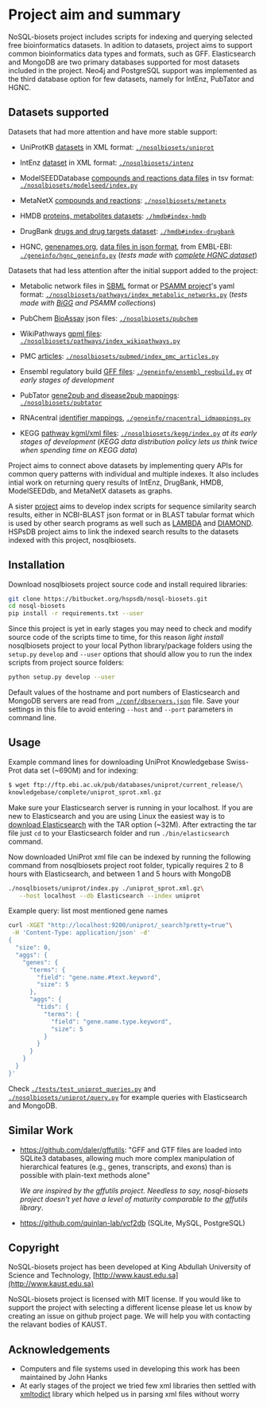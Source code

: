 # Project aim and summary

NoSQL-biosets project includes scripts for indexing and querying
selected free bioinformatics datasets. In adition to datasets, project aims
to support common bioinformatics data types
and formats, such as GFF. Elasticsearch and MongoDB are two primary databases
supported for most datasets included in the project.
Neo4j and PostgreSQL support was implemented as the third database option
for few datasets, namely for IntEnz, PubTator and HGNC.

## Datasets supported

Datasets that had more attention and have more stable support: 

* UniProtKB [datasets](
  ftp://ftp.ebi.ac.uk/pub/databases/uniprot/current_release/knowledgebase/complete
  ) in XML format:
  [`./nosqlbiosets/uniprot`](nosqlbiosets/uniprot)

* IntEnz [dataset](ftp://ftp.ebi.ac.uk/pub/databases/intenz/xml) in XML format:
  [`./nosqlbiosets/intenz`](nosqlbiosets/intenz)

* ModelSEEDDatabase [compounds and reactions data files](
  https://github.com/ModelSEED/ModelSEEDDatabase/tree/master/Biochemistry)
  in tsv format:
  [`./nosqlbiosets/modelseed/index.py`](nosqlbiosets/modelseed/index.py)

* MetaNetX [compounds and reactions](
  http://www.metanetx.org/mnxdoc/mnxref.html
  ): [`./nosqlbiosets/metanetx`](./nosqlbiosets/metanetx)

* HMDB [proteins, metabolites datasets](http://www.hmdb.ca/downloads):
  [`./hmdb#index-hmdb`](./hmdb#index-hmdb)

* DrugBank [drugs and drug targets dataset](https://www.drugbank.ca/releases/latest):
  [`./hmdb#index-drugbank`](./hmdb#index-drugbank)

* HGNC, [genenames.org](http://www.genenames.org/cgi-bin/statistics),
 [data files in json format](
 http://ftp.ebi.ac.uk/pub/databases/genenames/new/json),
  from EMBL-EBI: [`./geneinfo/hgnc_geneinfo.py`](geneinfo/hgnc_geneinfo.py)
  (_tests made with [complete HGNC dataset](
  ftp://ftp.ebi.ac.uk/pub/databases/genenames/new/json/hgnc_complete_set.json)_)
  
Datasets that had less attention after the initial support added to the project:

* Metabolic network files in [SBML](http://sbml.org) format or
 [PSAMM project](https://github.com/zhanglab/psamm-model-collection)'s
  yaml format: [`./nosqlbiosets/pathways/index_metabolic_networks.py`](
  nosqlbiosets/pathways/index_metabolic_networks.py)
   (_tests made with [BiGG](http://bigg.ucsd.edu)
    and PSAMM collections_)

* PubChem [BioAssay](http://ftp.ncbi.nlm.nih.gov/pubchem/Bioassay) json files:
  [`./nosqlbiosets/pubchem`](
  nosqlbiosets/pubchem)

* WikiPathways [gpml files](
http://www.wikipathways.org/index.php/Download_Pathways):
  [`./nosqlbiosets/pathways/index_wikipathways.py`](
  ./nosqlbiosets/pathways/index_wikipathways.py)

* PMC [articles](http://ftp.ebi.ac.uk/pub/databases/pmc/manuscripts):
  [`./nosqlbiosets/pubmed/index_pmc_articles.py`](
  ./nosqlbiosets/pubmed/index_pmc_articles.py)

* Ensembl regulatory build [GFF files](
http://ftp.ensemblorg.ebi.ac.uk/pub/current_regulation/homo_sapiens):
  [`./geneinfo/ensembl_regbuild.py`](geneinfo/ensembl_regbuild.py)
  _at early stages of development_

* PubTator [gene2pub and disease2pub mappings](
http://ftp.ncbi.nlm.nih.gov/pub/lu/PubTator):
  [`./nosqlbiosets/pubtator`](nosqlbiosets/pubtator)

* RNAcentral [identifier mappings](
http://ftp.ebi.ac.uk/pub/databases/RNAcentral/current_release/id_mapping),
  [`./geneinfo/rnacentral_idmappings.py`](geneinfo/rnacentral_idmappings.py)

* KEGG [pathway kgml/xml files](
http://www.kegg.jp/kegg/download/Readme/README.kgml):
  [`./nosqlbiosets/kegg/index.py`](nosqlbiosets/kegg/index.py)
  _at its early stages of development_ 
  (_KEGG data distribution policy lets us think twice when spending
   time on KEGG data_)

Project aims to connect above datasets by implementing query APIs
for common query patterns with individual and multiple indexes.
It also includes intial work on returning query results of IntEnz, DrugBank, HMDB,
ModelSEEDdb, and MetaNetX datasets as graphs.

A sister [project](https://github.com/uludag/hspsdb-indexer)
aims to develop index scripts for sequence
similarity search results, either in NCBI-BLAST json format
or in BLAST tabular format which is used by other search programs as well
such as [LAMBDA](https://github.com/seqan/lambda) and
[DIAMOND](https://github.com/bbuchfink/diamond).
HSPsDB project aims to link the indexed search results
to the datasets indexed with this project, nosqlbiosets.

## Installation

Download nosqlbiosets project source code and install required libraries:
```bash
git clone https://bitbucket.org/hspsdb/nosql-biosets.git
cd nosql-biosets
pip install -r requirements.txt --user
```

Since this project is yet in early stages you may need to check and modify
source code of the scripts time to time, for this reason _light install_
nosqlbiosets project to your local Python library/package folders
using the `setup.py` `develop` and `--user` options
that should allow you to run the index scripts from project
source folders:
```bash
python setup.py develop --user
```

Default values of the hostname and port numbers of Elasticsearch and MongoDB servers
are read from [`./conf/dbservers.json`](conf/dbservers.json) file.
Save your settings in this file to avoid entering `--host` and `--port`
parameters in command line.

## Usage

Example command lines for downloading UniProt Knowledgebase Swiss-Prot data set
(~690M) and for indexing:
```bash
$ wget ftp://ftp.ebi.ac.uk/pub/databases/uniprot/current_release/\
knowledgebase/complete/uniprot_sprot.xml.gz
```
Make sure your Elasticsearch server is running in your localhost.
If you are new to Elasticsearch and  you are using Linux
the easiest way is to [download Elasticsearch](
https://www.elastic.co/downloads/elasticsearch) with the TAR option (~32M).
After extracting the tar file just `cd` to your Elasticsearch folder
and run `./bin/elasticsearch` command.

Now downloaded UniProt xml file can be indexed by running the following command
from nosqlbiosets project root folder,
typically requires 2 to 8 hours with Elasticsearch,
and between 1 and 5 hours with MongoDB

```bash
./nosqlbiosets/uniprot/index.py ./uniprot_sprot.xml.gz\
   --host localhost --db Elasticsearch --index uniprot
```

Example query: list most mentioned gene names

```bash
curl -XGET "http://localhost:9200/uniprot/_search?pretty=true"\
 -H 'Content-Type: application/json' -d'
{
  "size": 0,
  "aggs": {
    "genes": {
      "terms": {
        "field": "gene.name.#text.keyword",
        "size": 5
      },
      "aggs": {
        "tids": {
          "terms": {
            "field": "gene.name.type.keyword",
            "size": 5
          }
        }
      }
    }
  }
}'
```

Check [`./tests/test_uniprot_queries.py`](tests/test_uniprot_queries.py) 
and [`./nosqlbiosets/uniprot/query.py`](./nosqlbiosets/uniprot/query.py) for
example queries with Elasticsearch and MongoDB.

## Similar Work

* https://github.com/daler/gffutils:
  "GFF and GTF files are loaded into SQLite3 databases,
  allowing much more complex manipulation of hierarchical features
  (e.g., genes, transcripts, and exons) than is possible with plain-text methods
  alone"
  
    _We are inspired by the gffutils project. Needless to say, nosql-biosets
    project doesn't yet have a level of maturity comparable to the gffutils library_.
  
* https://github.com/quinlan-lab/vcf2db (SQLite, MySQL, PostgreSQL)

## Copyright

NoSQL-biosets project has been developed
at King Abdullah University of Science and Technology,
[http://www.kaust.edu.sa](http://www.kaust.edu.sa)

NoSQL-biosets project is licensed with MIT license.
If you would like to support the project
with selecting a different license please let us know by creating an issue
on github project page.
We will help you with contacting the relavant bodies of KAUST.

## Acknowledgements

- Computers and file systems used in developing this work has been maintained
  by John Hanks
- At early stages of the project we tried few xml libraries then settled with
  [xmltodict](https://github.com/martinblech/xmltodict) library
  which helped us in parsing xml files without worry
